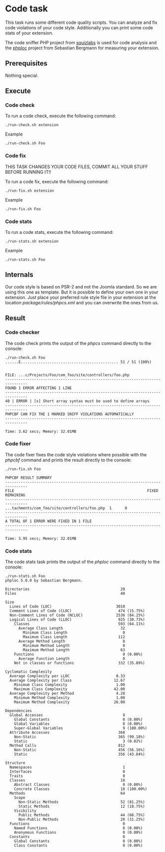 # Code task
This task runs some different code quality scripts. You can analyze and fix code violations of your code style. Additionally you can print some code stats of your extension.

The code sniffer PHP project from [squizlabs](https://github.com/squizlabs/PHP_CodeSniffer) is used for code analysis and the [phploc](https://github.com/sebastianbergmann/phploc) project from Sebastian Bergmann for measuring your extension.

## Prerequisites
Nothing special.

## Execute
### Code check
To run a code check, execute the following command:

`./run-check.sh extension`

Example

`./run-check.sh Foo`

### Code fix
THIS TASK CHANGES YOUR CODE FILES, COMMIT ALL YOUR STUFF BEFORE RUNNING IT!!

To run a code fix, execute the following command:

`./run-fix.sh extension`

Example

`./run-fix.sh Foo`

### Code stats
To run a code stats, execute the following command:

`./run-stats.sh extension`

Example

`./run-stats.sh Foo`

## Internals
Our code style is based on PSR-2 and not the Joomla standard. So we are using this one as template. But it is possible to define your own one in your extension. Just place your preferred rule style file in your extension at the location _package/rules/phpcs.xml_ and you can overwrite the ones from us.

## Result
### Code checker
The code check prints the output of the _phpcs_ command directly to the console:
```
./run-check.sh Foo
......E............................................ 51 / 51 (100%)


FILE: ...c/Projects/Foo/com_foo/site/controllers/foo.php
--------------------------------------------------------------------------------
FOUND 1 ERROR AFFECTING 1 LINE
--------------------------------------------------------------------------------
40 | ERROR | [x] Short array syntax must be used to define arrays
--------------------------------------------------------------------------------
PHPCBF CAN FIX THE 1 MARKED SNIFF VIOLATIONS AUTOMATICALLY
--------------------------------------------------------------------------------

Time: 3.62 secs; Memory: 32.01MB
```

### Code fixer
The code fixer fixes the code style violations where possible with the  _phpcbf_ command and prints the result directly to the console:
```
./run-fix.sh Foo

PHPCBF RESULT SUMMARY
--------------------------------------------------------------------------------
FILE                                                            FIXED  REMAINING
--------------------------------------------------------------------------------
...tachments/com_foo/site/controllers/foo.php  1      0
--------------------------------------------------------------------------------
A TOTAL OF 1 ERROR WERE FIXED IN 1 FILE
--------------------------------------------------------------------------------

Time: 3.95 secs; Memory: 32.01MB
```

### Code stats
The code stats task prints the output of the _phploc_ command directly to the console:
```
./run-stats.sh Foo
phploc 5.0.0 by Sebastian Bergmann.

Directories                                         20
Files                                               40

Size
  Lines of Code (LOC)                             3010
  Comment Lines of Code (CLOC)                     474 (15.75%)
  Non-Comment Lines of Code (NCLOC)               2536 (84.25%)
  Logical Lines of Code (LLOC)                     925 (30.73%)
    Classes                                        593 (64.11%)
      Average Class Length                          32
        Minimum Class Length                         0
        Maximum Class Length                       112
      Average Method Length                          8
        Minimum Method Length                        0
        Maximum Method Length                       63
    Functions                                        0 (0.00%)
      Average Function Length                        0
    Not in classes or functions                    332 (35.89%)

Cyclomatic Complexity
  Average Complexity per LLOC                     0.33
  Average Complexity per Class                   12.67
    Minimum Class Complexity                      1.00
    Maximum Class Complexity                     42.00
  Average Complexity per Method                   4.28
    Minimum Method Complexity                     1.00
    Maximum Method Complexity                    26.00

Dependencies
  Global Accesses                                    9
    Global Constants                                 0 (0.00%)
    Global Variables                                 0 (0.00%)
    Super-Global Variables                           9 (100.00%)
  Attribute Accesses                               368
    Non-Static                                     365 (99.18%)
    Static                                           3 (0.82%)
  Method Calls                                     812
    Non-Static                                     456 (56.16%)
    Static                                         356 (43.84%)

Structure
  Namespaces                                         1
  Interfaces                                         0
  Traits                                             0
  Classes                                           18
    Abstract Classes                                 0 (0.00%)
    Concrete Classes                                18 (100.00%)
  Methods                                           64
    Scope
      Non-Static Methods                            52 (81.25%)
      Static Methods                                12 (18.75%)
    Visibility
      Public Methods                                44 (68.75%)
      Non-Public Methods                            20 (31.25%)
  Functions                                          0
    Named Functions                                  0 (0.00%)
    Anonymous Functions                              0 (0.00%)
  Constants                                          0
    Global Constants                                 0 (0.00%)
    Class Constants                                  0 (0.00%)
```
